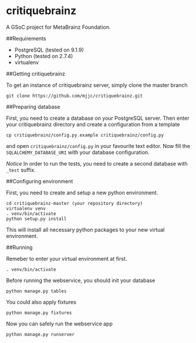 critiquebrainz
==============

A GSoC project for MetaBrainz Foundation. 

##Requirements

* PostgreSQL (tested on 9.1.9)
* Python (tested on 2.7.4)
* virtualenv

##Getting critiquebrainz

To get an instance of critiquebrainz server, simply clone the master branch

    git clone https://github.com/mjjc/critiquebrainz.git

##Preparing database

First, you need to create a database on your PostgreSQL server. Then enter
your critiquebrainz directory and create a configuration from a template

    cp critiquebrainz/config.py.example critiquebrainz/config.py

and open `critiquebrainz/config.py` in your favourite text editor. Now fill the
`SQLALCHEMY_DATABASE_URI` with your database configuration.

*Notice* In order to run the tests, you need to create a second database with
`_test` suffix.

##Configuring environment

First, you need to create and setup a new python environment.

    cd critiquebrainz-master (your repository directory)
    virtualenv venv
    . venv/bin/activate
    python setup.py install

This will install all necessary python packages to your new virtual environment.

##Running

Remeber to enter your virtual environment at first.

    . venv/bin/activate

Before running the webservice, you should init your database

    python manage.py tables

You could also apply fixtures

    python manage.py fixtures

Now you can safely run the webservice app

    python manage.py runserver

